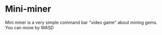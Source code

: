 # Mini-miner
Mini miner is a very simple command bar "video game" about mining gems.
You can move by WASD

